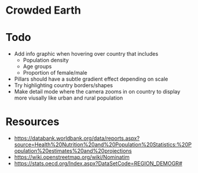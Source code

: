 # Crowded Earth

# Todo
- Add info graphic when hovering over country that includes
	- Population density
	- Age groups
	- Proportion of female/male
- Pillars should have a subtle gradient effect depending on scale
- Try highlighting country borders/shapes
- Make detail mode where the camera zooms in on country to display more viusally like urban and rural population

# Resources
- https://databank.worldbank.org/data/reports.aspx?source=Health%20Nutrition%20and%20Population%20Statistics:%20Population%20estimates%20and%20projections
- https://wiki.openstreetmap.org/wiki/Nominatim
- https://stats.oecd.org/Index.aspx?DataSetCode=REGION_DEMOGR#